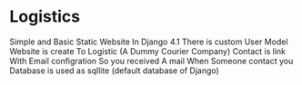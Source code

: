 # Logistics
Simple and Basic Static Website In Django 4.1 
There is custom User Model Website is create To Logistic (A Dummy Courier Company)
Contact is link With Email configration So you received A mail When Someone contact you 
Database is used as sqllite (default database of Django)
